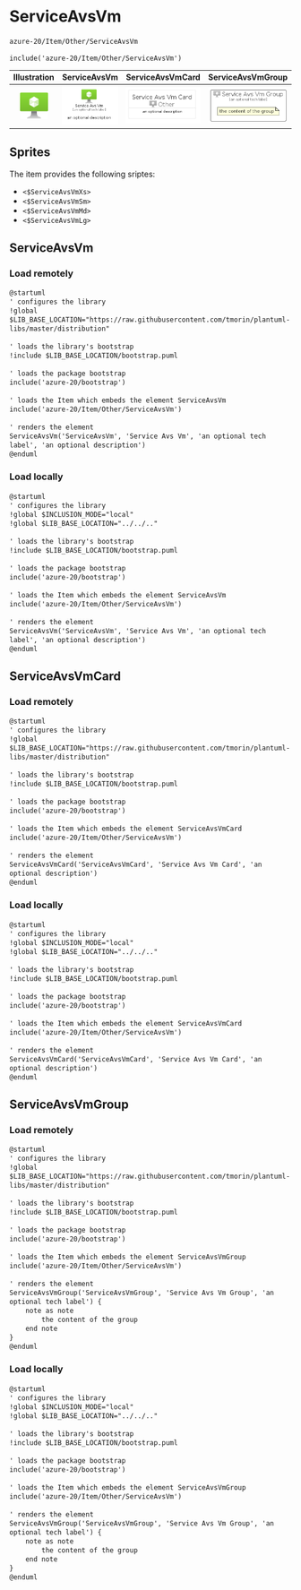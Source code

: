 # ServiceAvsVm


```text
azure-20/Item/Other/ServiceAvsVm
```

```text
include('azure-20/Item/Other/ServiceAvsVm')
```



| Illustration | ServiceAvsVm | ServiceAvsVmCard | ServiceAvsVmGroup |
| :---: | :---: | :---: | :---: |
| ![illustration for Illustration](../../../azure-20/Item/Other/ServiceAvsVm.png) | ![illustration for ServiceAvsVm](../../../azure-20/Item/Other/ServiceAvsVm.Local.png) | ![illustration for ServiceAvsVmCard](../../../azure-20/Item/Other/ServiceAvsVmCard.Local.png) | ![illustration for ServiceAvsVmGroup](../../../azure-20/Item/Other/ServiceAvsVmGroup.Local.png) |



## Sprites
The item provides the following sriptes:

- `<$ServiceAvsVmXs>`
- `<$ServiceAvsVmSm>`
- `<$ServiceAvsVmMd>`
- `<$ServiceAvsVmLg>`





## ServiceAvsVm

### Load remotely
```plantuml
@startuml
' configures the library
!global $LIB_BASE_LOCATION="https://raw.githubusercontent.com/tmorin/plantuml-libs/master/distribution"

' loads the library's bootstrap
!include $LIB_BASE_LOCATION/bootstrap.puml

' loads the package bootstrap
include('azure-20/bootstrap')

' loads the Item which embeds the element ServiceAvsVm
include('azure-20/Item/Other/ServiceAvsVm')

' renders the element
ServiceAvsVm('ServiceAvsVm', 'Service Avs Vm', 'an optional tech label', 'an optional description')
@enduml
```

### Load locally
```plantuml
@startuml
' configures the library
!global $INCLUSION_MODE="local"
!global $LIB_BASE_LOCATION="../../.."

' loads the library's bootstrap
!include $LIB_BASE_LOCATION/bootstrap.puml

' loads the package bootstrap
include('azure-20/bootstrap')

' loads the Item which embeds the element ServiceAvsVm
include('azure-20/Item/Other/ServiceAvsVm')

' renders the element
ServiceAvsVm('ServiceAvsVm', 'Service Avs Vm', 'an optional tech label', 'an optional description')
@enduml
```

## ServiceAvsVmCard

### Load remotely
```plantuml
@startuml
' configures the library
!global $LIB_BASE_LOCATION="https://raw.githubusercontent.com/tmorin/plantuml-libs/master/distribution"

' loads the library's bootstrap
!include $LIB_BASE_LOCATION/bootstrap.puml

' loads the package bootstrap
include('azure-20/bootstrap')

' loads the Item which embeds the element ServiceAvsVmCard
include('azure-20/Item/Other/ServiceAvsVm')

' renders the element
ServiceAvsVmCard('ServiceAvsVmCard', 'Service Avs Vm Card', 'an optional description')
@enduml
```

### Load locally
```plantuml
@startuml
' configures the library
!global $INCLUSION_MODE="local"
!global $LIB_BASE_LOCATION="../../.."

' loads the library's bootstrap
!include $LIB_BASE_LOCATION/bootstrap.puml

' loads the package bootstrap
include('azure-20/bootstrap')

' loads the Item which embeds the element ServiceAvsVmCard
include('azure-20/Item/Other/ServiceAvsVm')

' renders the element
ServiceAvsVmCard('ServiceAvsVmCard', 'Service Avs Vm Card', 'an optional description')
@enduml
```

## ServiceAvsVmGroup

### Load remotely
```plantuml
@startuml
' configures the library
!global $LIB_BASE_LOCATION="https://raw.githubusercontent.com/tmorin/plantuml-libs/master/distribution"

' loads the library's bootstrap
!include $LIB_BASE_LOCATION/bootstrap.puml

' loads the package bootstrap
include('azure-20/bootstrap')

' loads the Item which embeds the element ServiceAvsVmGroup
include('azure-20/Item/Other/ServiceAvsVm')

' renders the element
ServiceAvsVmGroup('ServiceAvsVmGroup', 'Service Avs Vm Group', 'an optional tech label') {
    note as note
        the content of the group
    end note
}
@enduml
```

### Load locally
```plantuml
@startuml
' configures the library
!global $INCLUSION_MODE="local"
!global $LIB_BASE_LOCATION="../../.."

' loads the library's bootstrap
!include $LIB_BASE_LOCATION/bootstrap.puml

' loads the package bootstrap
include('azure-20/bootstrap')

' loads the Item which embeds the element ServiceAvsVmGroup
include('azure-20/Item/Other/ServiceAvsVm')

' renders the element
ServiceAvsVmGroup('ServiceAvsVmGroup', 'Service Avs Vm Group', 'an optional tech label') {
    note as note
        the content of the group
    end note
}
@enduml
```

